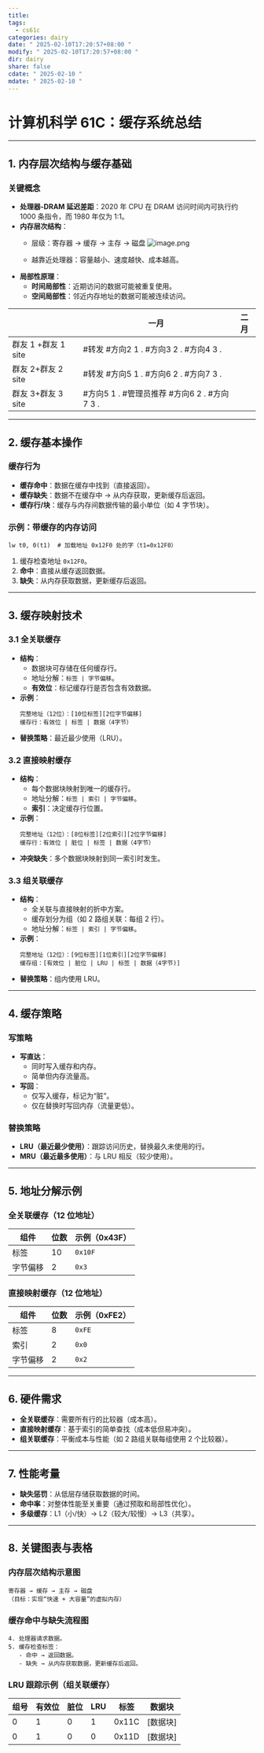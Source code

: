 ```yaml
---
title: 
tags:
  - cs61c
categories: dairy
date: " 2025-02-10T17:20:57+08:00 "
modify: " 2025-02-10T17:20:57+08:00 "
dir: dairy
share: false
cdate: " 2025-02-10 "
mdate: " 2025-02-10 "
---
```

# 计算机科学 61C：缓存系统总结

---

## 1. **内存层次结构与缓存基础**
### 关键概念
- **处理器-DRAM 延迟差距**：2020 年 CPU 在 DRAM 访问时间内可执行约 1000 条指令，而 1980 年仅为 1:1。
- **内存层次结构**：
  - 层级：寄存器 → 缓存 → 主存 → 磁盘
  ![image.png](https://raw.githubusercontent.com/Tendourisu/images/master/202502102108573.png)

  - 越靠近处理器：容量越小、速度越快、成本越高。
- **局部性原理**：
  - **时间局部性**：近期访问的数据可能被重复使用。
  - **空间局部性**：邻近内存地址的数据可能被连续访问。

|                 | 一月                                                 | 二月  |
| --------------- | -------------------------------------------------- | --- |
| 群友 1 +群友 1 site | #转发 #方向2 1 .           #方向3 2 .         #方向4 3 .   |     |
| 群友 2+群友 2 site  | #转发 #方向5 1 .           #方向6 2 .         #方向7 3 .   |     |
| 群友 3+群友 3 site  | #方向5 1 .         #管理员推荐  #方向6 2 .         #方向7 3 . |     |


---

## 2. **缓存基本操作**
### 缓存行为
- **缓存命中**：数据在缓存中找到（直接返回）。
- **缓存缺失**：数据不在缓存中 → 从内存获取，更新缓存后返回。
- **缓存行/块**：缓存与内存间数据传输的最小单位（如 4 字节块）。

### 示例：带缓存的内存访问
```assembly
lw t0, 0(t1)  # 加载地址 0x12F0 处的字（t1=0x12F0）
```
1. 缓存检查地址 `0x12F0`。
2. **命中**：直接从缓存返回数据。
3. **缺失**：从内存获取数据，更新缓存后返回。

---

## 3. **缓存映射技术**
### 3.1 全关联缓存
- **结构**：
  - 数据块可存储在任何缓存行。
  - 地址分解：`标签 | 字节偏移`。
  - **有效位**：标记缓存行是否包含有效数据。
- **示例**：
  ```plaintext
  完整地址（12位）：[10位标签][2位字节偏移]
  缓存行：有效位 | 标签 | 数据（4字节）
  ```
- **替换策略**：最近最少使用（LRU）。

### 3.2 直接映射缓存
- **结构**：
  - 每个数据块映射到唯一的缓存行。
  - 地址分解：`标签 | 索引 | 字节偏移`。
  - **索引**：决定缓存行位置。
- **示例**：
  ```plaintext
  完整地址（12位）：[8位标签][2位索引][2位字节偏移]
  缓存行：有效位 | 脏位 | 标签 | 数据（4字节）
  ```
- **冲突缺失**：多个数据块映射到同一索引时发生。

### 3.3 组关联缓存
- **结构**：
  - 全关联与直接映射的折中方案。
  - 缓存划分为组（如 2 路组关联：每组 2 行）。
  - 地址分解：`标签 | 索引 | 字节偏移`。
- **示例**：
  ```plaintext
  完整地址（12位）：[9位标签][1位索引][2位字节偏移]
  缓存组：[有效位 | 脏位 | LRU | 标签 | 数据（4字节)]
  ```
- **替换策略**：组内使用 LRU。

---

## 4. **缓存策略**
### 写策略
- **写直达**：
  - 同时写入缓存和内存。
  - 简单但内存流量高。
- **写回**：
  - 仅写入缓存，标记为“脏”。
  - 仅在替换时写回内存（流量更低）。

### 替换策略
- **LRU（最近最少使用）**：跟踪访问历史，替换最久未使用的行。
- **MRU（最近最多使用）**：与 LRU 相反（较少使用）。

---

## 5. **地址分解示例**
### 全关联缓存（12 位地址）
| 组件       | 位数 | 示例（0x43F） |
|------------|------|----------------|
| 标签       | 10   | `0x10F`        |
| 字节偏移   | 2    | `0x3`          |

### 直接映射缓存（12 位地址）
| 组件       | 位数 | 示例（0xFE2） |
|------------|------|----------------|
| 标签       | 8    | `0xFE`         |
| 索引       | 2    | `0x0`          |
| 字节偏移   | 2    | `0x2`          |

---

## 6. **硬件需求**
- **全关联缓存**：需要所有行的比较器（成本高）。
- **直接映射缓存**：基于索引的简单查找（成本低但易冲突）。
- **组关联缓存**：平衡成本与性能（如 2 路组关联每组使用 2 个比较器）。

---

## 7. **性能考量**
- **缺失惩罚**：从低层存储获取数据的时间。
- **命中率**：对整体性能至关重要（通过预取和局部性优化）。
- **多级缓存**：L1（小/快）→ L2（较大/较慢）→ L3（共享）。

---

## 8. **关键图表与表格**
### 内存层次结构示意图
```plaintext
寄存器 → 缓存 → 主存 → 磁盘
（目标：实现“快速 + 大容量”的虚拟内存）
```

### 缓存命中与缺失流程图
```plaintext
4. 处理器请求数据。
5. 缓存检查标签：
   - 命中 → 返回数据。
   - 缺失 → 从内存获取数据，更新缓存后返回。
```

### LRU 跟踪示例（组关联缓存）
| 组号 | 有效位 | 脏位 | LRU | 标签   | 数据块         |
|------|--------|------|-----|--------|----------------|
| 0    | 1      | 0    | 1   | 0x11C | [数据块]      |
| 0    | 1      | 0    | 0   | 0x11D | [数据块]      |
